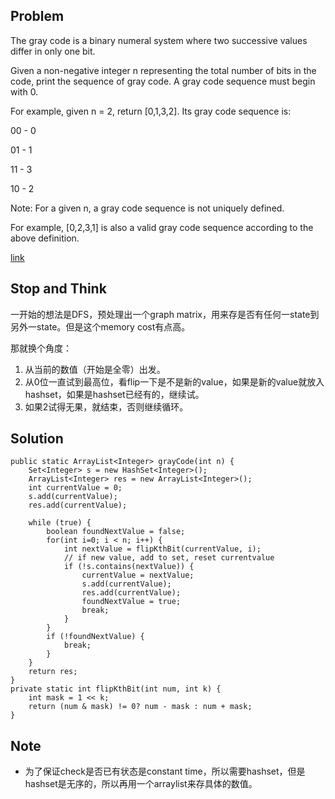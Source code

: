 ## Problem

The gray code is a binary numeral system where two successive values differ in only one bit.

Given a non-negative integer n representing the total number of bits in the code, print the sequence of gray code. A gray code sequence must begin with 0.

For example, given n = 2, return [0,1,3,2]. Its gray code sequence is:

00 - 0

01 - 1

11 - 3

10 - 2

Note:
For a given n, a gray code sequence is not uniquely defined.

For example, [0,2,3,1] is also a valid gray code sequence according to the above definition.

[link](http://leetcode.com/onlinejudge#question_89)

## Stop and Think

一开始的想法是DFS，预处理出一个graph matrix，用来存是否有任何一state到另外一state。但是这个memory cost有点高。

那就换个角度：
1. 从当前的数值（开始是全零）出发。
2. 从0位一直试到最高位，看flip一下是不是新的value，如果是新的value就放入hashset，如果是hashset已经有的，继续试。
3. 如果2试得无果，就结束，否则继续循环。

## Solution

    public static ArrayList<Integer> grayCode(int n) {
    	Set<Integer> s = new HashSet<Integer>();
    	ArrayList<Integer> res = new ArrayList<Integer>();
    	int currentValue = 0;
    	s.add(currentValue);
    	res.add(currentValue);
    	
    	while (true) {
    		boolean foundNextValue = false;
    		for(int i=0; i < n; i++) {
    			int nextValue = flipKthBit(currentValue, i);	
    			// if new value, add to set, reset currentvalue
    			if (!s.contains(nextValue)) {
    				currentValue = nextValue;
    				s.add(currentValue);
    				res.add(currentValue);
    				foundNextValue = true;
    				break;
    			}
    		}
    		if (!foundNextValue) {
    			break;
    		}
    	}
    	return res;
    }
    private static int flipKthBit(int num, int k) {
    	int mask = 1 << k;
    	return (num & mask) != 0? num - mask : num + mask;
    }

## Note

- 为了保证check是否已有状态是constant time，所以需要hashset，但是hashset是无序的，所以再用一个arraylist来存具体的数值。

